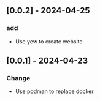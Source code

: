 ## [0.0.2] - 2024-04-25
### add
* Use yew to create website


## [0.0.1] - 2024-04-23
### Change
* Use podman to replace docker